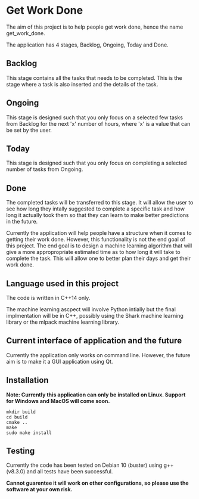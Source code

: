 # Get Work Done

The aim of this project is to help people get work done, hence the name get_work_done. 

The application has 4 stages, Backlog, Ongoing, Today and Done. 

## Backlog 

This stage contains all the tasks that needs to be completed. This is the stage where a task is also inserted and the details of the task.

## Ongoing 

This stage is designed such that you only focus on a selected few tasks from Backlog for the next 'x' number of hours, where 'x' is a value that can be set by the user.

## Today 

This stage is designed such that you only focus on completing a selected number of tasks from Ongoing.

## Done 

The completed tasks will be transferred to this stage. It will allow the user to see how long they intally suggested to complete a specific task and how long it actually took them so that they can learn to make better predictions in the future.

Currently the application will help people have a structure when it comes to getting their work done. However, this functionality is not the end goal of this project. The end goal is to design a machine learning algorithm that will give a more appropropriate estimated time as to how long it will take to complete the task. This will allow one to better plan their days and get their work done. 


## Language used in this project

The code is written in C++14 only.

The machine learning ascpect will involve Python intially but the final implmentation will be in C++, possibly using the Shark machine learning library or the mlpack machine learning library. 

## Current interface of application and the future

Currently the application only works on command line. However, the future aim is to make it a GUI application using Qt.

## Installation

**Note: Currently this application can only be installed on Linux. Support for Windows and MacOS will come soon.**

```
mkdir build
cd build
cmake ..
make 
sudo make install
```

## Testing

Currently the code has been tested on Debian 10 (buster) using g++ (v8.3.0) and all tests have been successful. 

**Cannot guarentee it will work on other configurations, so please use the software at your own risk.**
